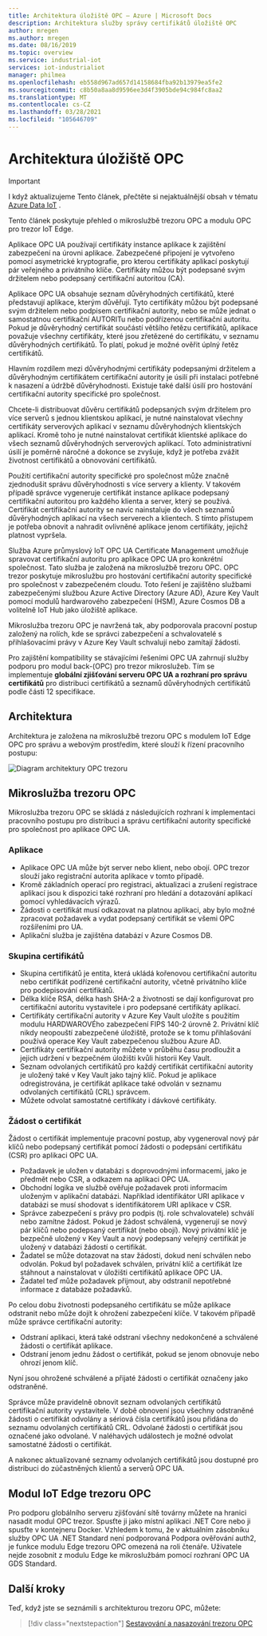```yaml
---
title: Architektura úložiště OPC – Azure | Microsoft Docs
description: Architektura služby správy certifikátů úložiště OPC
author: mregen
ms.author: mregen
ms.date: 08/16/2019
ms.topic: overview
ms.service: industrial-iot
services: iot-industrialiot
manager: philmea
ms.openlocfilehash: eb558d967ad657d14158684fba92b13979ea5fe2
ms.sourcegitcommit: c8b50a8aa8d9596ee3d4f3905bde94c984fc8aa2
ms.translationtype: MT
ms.contentlocale: cs-CZ
ms.lasthandoff: 03/28/2021
ms.locfileid: "105646709"
---
```

# <a name="opc-vault-architecture"></a>Architektura úložiště OPC

> [!IMPORTANT]
> I když aktualizujeme Tento článek, přečtěte si nejaktuálnější obsah v tématu [Azure Data IoT](https://azure.github.io/Industrial-IoT/) .

Tento článek poskytuje přehled o mikroslužbě trezoru OPC a modulu OPC pro trezor IoT Edge.

Aplikace OPC UA používají certifikáty instance aplikace k zajištění zabezpečení na úrovni aplikace. Zabezpečené připojení je vytvořeno pomocí asymetrické kryptografie, pro kterou certifikáty aplikací poskytují pár veřejného a privátního klíče. Certifikáty můžou být podepsané svým držitelem nebo podepsaný certifikační autoritou (CA).

Aplikace OPC UA obsahuje seznam důvěryhodných certifikátů, které představují aplikace, kterým důvěřují. Tyto certifikáty můžou být podepsané svým držitelem nebo podpisem certifikační autority, nebo se může jednat o samostatnou certifikační AUTORITu nebo podřízenou certifikační autoritu. Pokud je důvěryhodný certifikát součástí většího řetězu certifikátů, aplikace považuje všechny certifikáty, které jsou zřetězené do certifikátu, v seznamu důvěryhodných certifikátů. To platí, pokud je možné ověřit úplný řetěz certifikátů.

Hlavním rozdílem mezi důvěryhodnými certifikáty podepsanými držitelem a důvěryhodným certifikátem certifikační autority je úsilí při instalaci potřebné k nasazení a údržbě důvěryhodnosti. Existuje také další úsilí pro hostování certifikační autority specifické pro společnost. 

Chcete-li distribuovat důvěru certifikátů podepsaných svým držitelem pro více serverů s jednou klientskou aplikací, je nutné nainstalovat všechny certifikáty serverových aplikací v seznamu důvěryhodných klientských aplikací. Kromě toho je nutné nainstalovat certifikát klientské aplikace do všech seznamů důvěryhodných serverových aplikací. Toto administrativní úsilí je poměrně náročné a dokonce se zvyšuje, když je potřeba zvážit životnost certifikátů a obnovování certifikátů.

Použití certifikační autority specifické pro společnost může značně zjednodušit správu důvěryhodnosti s více servery a klienty. V takovém případě správce vygeneruje certifikát instance aplikace podepsaný certifikační autoritou pro každého klienta a server, který se používá. Certifikát certifikační autority se navíc nainstaluje do všech seznamů důvěryhodných aplikací na všech serverech a klientech. S tímto přístupem je potřeba obnovit a nahradit ovlivněné aplikace jenom certifikáty, jejichž platnost vypršela.

Služba Azure průmyslový IoT OPC UA Certificate Management umožňuje spravovat certifikační autoritu pro aplikace OPC UA pro konkrétní společnost. Tato služba je založená na mikroslužbě trezoru OPC. OPC trezor poskytuje mikroslužbu pro hostování certifikační autority specifické pro společnost v zabezpečeném cloudu. Toto řešení je zajištěno službami zabezpečenými službou Azure Active Directory (Azure AD), Azure Key Vault pomocí modulů hardwarového zabezpečení (HSM), Azure Cosmos DB a volitelně IoT Hub jako úložiště aplikace.

Mikroslužba trezoru OPC je navržená tak, aby podporovala pracovní postup založený na rolích, kde se správci zabezpečení a schvalovatelé s přihlašovacími právy v Azure Key Vault schvalují nebo zamítají žádosti.

Pro zajištění kompatibility se stávajícími řešeními OPC UA zahrnují služby podporu pro modul back-(OPC) pro trezor mikroslužeb. Tím se implementuje **globální zjišťování serveru OPC UA a rozhraní pro správu certifikátů** pro distribuci certifikátů a seznamů důvěryhodných certifikátů podle části 12 specifikace. 


## <a name="architecture"></a>Architektura

Architektura je založena na mikroslužbě trezoru OPC s modulem IoT Edge OPC pro správu a webovým prostředím, které slouží k řízení pracovního postupu:

![Diagram architektury OPC trezoru](media/overview-opc-vault-architecture/opc-vault.png)

## <a name="opc-vault-microservice"></a>Mikroslužba trezoru OPC

Mikroslužba trezoru OPC se skládá z následujících rozhraní k implementaci pracovního postupu pro distribuci a správu certifikační autority specifické pro společnost pro aplikace OPC UA.

### <a name="application"></a>Aplikace 
- Aplikace OPC UA může být server nebo klient, nebo obojí. OPC trezor slouží jako registrační autorita aplikace v tomto případě. 
- Kromě základních operací pro registraci, aktualizaci a zrušení registrace aplikací jsou k dispozici také rozhraní pro hledání a dotazování aplikací pomocí vyhledávacích výrazů. 
- Žádosti o certifikát musí odkazovat na platnou aplikaci, aby bylo možné zpracovat požadavek a vydat podepsaný certifikát se všemi OPC rozšířeními pro UA. 
- Aplikační služba je zajištěna databází v Azure Cosmos DB.

### <a name="certificate-group"></a>Skupina certifikátů
- Skupina certifikátů je entita, která ukládá kořenovou certifikační autoritu nebo certifikát podřízené certifikační autority, včetně privátního klíče pro podepisování certifikátů. 
- Délka klíče RSA, délka hash SHA-2 a životnosti se dají konfigurovat pro certifikační autoritu vystavitele i pro podepsané certifikáty aplikací. 
- Certifikáty certifikační autority v Azure Key Vault uložíte s použitím modulu HARDWAROVÉho zabezpečení FIPS 140-2 úrovně 2. Privátní klíč nikdy neopouští zabezpečené úložiště, protože se k tomu přihlašování používá operace Key Vault zabezpečenou službou Azure AD. 
- Certifikáty certifikační autority můžete v průběhu času prodloužit a jejich udržení v bezpečném úložišti kvůli historii Key Vault. 
- Seznam odvolaných certifikátů pro každý certifikát certifikační autority je uložený také v Key Vault jako tajný klíč. Pokud je aplikace odregistrována, je certifikát aplikace také odvolán v seznamu odvolaných certifikátů (CRL) správcem.
- Můžete odvolat samostatné certifikáty i dávkové certifikáty.

### <a name="certificate-request"></a>Žádost o certifikát
Žádost o certifikát implementuje pracovní postup, aby vygeneroval nový pár klíčů nebo podepsaný certifikát pomocí žádosti o podepsání certifikátu (CSR) pro aplikaci OPC UA. 
- Požadavek je uložen v databázi s doprovodnými informacemi, jako je předmět nebo CSR, a odkazem na aplikaci OPC UA. 
- Obchodní logika ve službě ověřuje požadavek proti informacím uloženým v aplikační databázi. Například identifikátor URI aplikace v databázi se musí shodovat s identifikátorem URI aplikace v CSR.
- Správce zabezpečení s právy pro podpis (tj. role schvalovatele) schválí nebo zamítne žádost. Pokud je žádost schválená, vygenerují se nový pár klíčů nebo podepsaný certifikát (nebo obojí). Nový privátní klíč je bezpečně uložený v Key Vault a nový podepsaný veřejný certifikát je uložený v databázi žádostí o certifikát.
- Žadatel se může dotazovat na stav žádosti, dokud není schválen nebo odvolán. Pokud byl požadavek schválen, privátní klíč a certifikát lze stáhnout a nainstalovat v úložišti certifikátů aplikace OPC UA.
- Žadatel teď může požadavek přijmout, aby odstranil nepotřebné informace z databáze požadavků. 

Po celou dobu životnosti podepsaného certifikátu se může aplikace odstranit nebo může dojít k ohrožení zabezpečení klíče. V takovém případě může správce certifikační autority:
- Odstraní aplikaci, která také odstraní všechny nedokončené a schválené žádosti o certifikát aplikace. 
- Odstraní jenom jednu žádost o certifikát, pokud se jenom obnovuje nebo ohrozí jenom klíč.

Nyní jsou ohrožené schválené a přijaté žádosti o certifikát označeny jako odstraněné.

Správce může pravidelně obnovit seznam odvolaných certifikátů certifikační autority vystavitele. V době obnovení jsou všechny odstraněné žádosti o certifikát odvolány a sériová čísla certifikátů jsou přidána do seznamu odvolaných certifikátů CRL. Odvolané žádosti o certifikát jsou označené jako odvolané. V naléhavých událostech je možné odvolat samostatné žádosti o certifikát.

A nakonec aktualizované seznamy odvolaných certifikátů jsou dostupné pro distribuci do zúčastněných klientů a serverů OPC UA.

## <a name="opc-vault-iot-edge-module"></a>Modul IoT Edge trezoru OPC
Pro podporu globálního serveru zjišťování sítě továrny můžete na hranici nasadit modul OPC trezor. Spusťte ji jako místní aplikaci .NET Core nebo ji spusťte v kontejneru Docker. Vzhledem k tomu, že v aktuálním zásobníku služby OPC UA .NET Standard není podporovaná Podpora ověřování auth2, je funkce modulu Edge trezoru OPC omezená na roli čtenáře. Uživatele nejde zosobnit z modulu Edge ke mikroslužbám pomocí rozhraní OPC UA GDS Standard.

## <a name="next-steps"></a>Další kroky

Teď, když jste se seznámili s architekturou trezoru OPC, můžete:

> [!div class="nextstepaction"]
> [Sestavování a nasazování trezoru OPC](howto-opc-vault-deploy.md)
